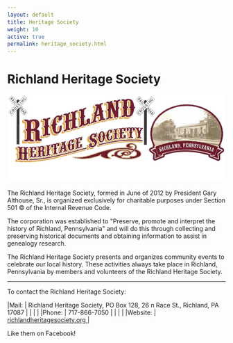 ```yaml
---
layout: default
title: Heritage Society
weight: 10
active: true
permalink: heritage_society.html
---
```


<script>
  mixpanel.track("Heritags Society Page");
</script>

# Richland Heritage Society

![Heritage Society](./files/img/heritage_society.png)

The Richland Heritage Society, formed in June of 2012 by President Gary Althouse, Sr., is organized exclusively for charitable purposes under Section 501 © of the Internal Revenue Code.

The corporation was established to "Preserve, promote and interpret the history of Richland, Pennsylvania" and will do this through collecting and preserving historical documents and obtaining information to assist in genealogy research.

The Richland Heritage Society presents and organizes community events to celebrate our local history. These activities always take place in Richland, Pennsylvania by members and volunteers of the Richland Heritage Society.

---

To contact the Richland Heritage Society:

|Mail:     | Richland Heritage Society, PO Box 128, 26 n Race St., Richland, PA 17087 |
|          |                                                                          |
|Phone:    | 717-866-7050                                                             |
|          |                                                                          |
|Website:  | [richlandheritagesociety.org ](http://www.richlandheritagesociety.org)   |

Like them on Facebook!

<div class="fb-like" data-href="https://www.facebook.com/RichlandHistoricalSociety/" data-width="300" data-layout="standard" data-action="like" data-show-faces="false" data-share="true"></div>

